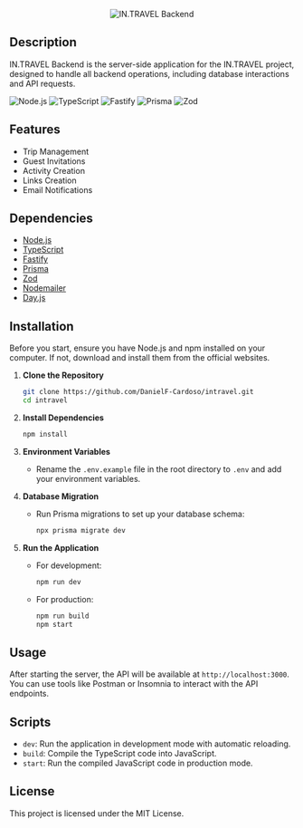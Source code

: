 <p align="center">
  <img src="https://i.imgur.com/t1MCuVT.png" alt="IN.TRAVEL Backend">
</p>

## Description

IN.TRAVEL Backend is the server-side application for the IN.TRAVEL project, designed to handle all backend operations, including database interactions and API requests.

![Node.js](https://img.shields.io/badge/Node.js-339933.svg?style=for-the-badge&logo=nodedotjs&logoColor=white) ![TypeScript](https://img.shields.io/badge/TypeScript-007ACC.svg?style=for-the-badge&logo=typescript&logoColor=white) ![Fastify](https://img.shields.io/badge/Fastify-000000.svg?style=for-the-badge&logo=fastify&logoColor=white) ![Prisma](https://img.shields.io/badge/Prisma-2D3748.svg?style=for-the-badge&logo=prisma&logoColor=white) ![Zod](https://img.shields.io/badge/Zod-4A4A55.svg?style=for-the-badge&logo=zod&logoColor=white)

## Features

- Trip Management
- Guest Invitations
- Activity Creation
- Links Creation
- Email Notifications

## Dependencies

- [Node.js](https://nodejs.org/)
- [TypeScript](https://www.typescriptlang.org/)
- [Fastify](https://www.fastify.io/)
- [Prisma](https://www.prisma.io/)
- [Zod](https://zod.dev/)
- [Nodemailer](https://nodemailer.com/)
- [Day.js](https://day.js.org/)

## Installation

Before you start, ensure you have Node.js and npm installed on your computer. If not, download and install them from the official websites.

1. **Clone the Repository**
    ```sh
    git clone https://github.com/DanielF-Cardoso/intravel.git
    cd intravel
    ```

2. **Install Dependencies**
    ```sh
    npm install
    ```

3. **Environment Variables**
    - Rename the `.env.example` file in the root directory to `.env` and add your environment variables.

4. **Database Migration**
    - Run Prisma migrations to set up your database schema:
      ```sh
      npx prisma migrate dev
      ```

5. **Run the Application**
    - For development:
      ```sh
      npm run dev
      ```
    - For production:
      ```sh
      npm run build
      npm start
      ```

## Usage

After starting the server, the API will be available at `http://localhost:3000`. You can use tools like Postman or Insomnia to interact with the API endpoints.

## Scripts

- `dev`: Run the application in development mode with automatic reloading.
- `build`: Compile the TypeScript code into JavaScript.
- `start`: Run the compiled JavaScript code in production mode.

## License

This project is licensed under the MIT License.
